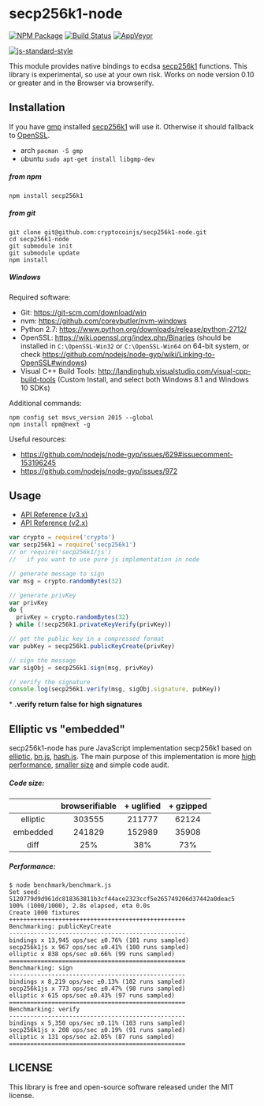 # secp256k1-node

[![NPM Package](https://img.shields.io/npm/v/secp256k1.svg?style=flat-square)](https://www.npmjs.org/package/secp256k1)
[![Build Status](https://img.shields.io/travis/cryptocoinjs/secp256k1-node.svg?branch=master&style=flat-square)](https://travis-ci.org/cryptocoinjs/secp256k1-node)
[![AppVeyor](https://img.shields.io/appveyor/ci/fanatid/secp256k1-node.svg?branch=master&style=flat-square)](https://ci.appveyor.com/project/fanatid/secp256k1-node)

[![js-standard-style](https://cdn.rawgit.com/feross/standard/master/badge.svg)](https://github.com/feross/standard)

This module provides native bindings to ecdsa [secp256k1](https://github.com/bitcoin-core/secp256k1) functions.
This library is experimental, so use at your own risk. Works on node version 0.10 or greater and in the Browser via browserify.

## Installation

If you have [gmp](https://gmplib.org/) installed [secp256k1](https://github.com/bitcoin-core/secp256k1) will use it. Otherwise it should fallback to [OpenSSL](https://www.openssl.org/).
* arch `pacman -S gmp`
* ubuntu `sudo apt-get install libgmp-dev`

##### from npm

`npm install secp256k1`

##### from git

```
git clone git@github.com:cryptocoinjs/secp256k1-node.git
cd secp256k1-node
git submodule init
git submodule update
npm install
```

##### Windows

Required software:

  * Git: https://git-scm.com/download/win
  * nvm: https://github.com/coreybutler/nvm-windows
  * Python 2.7: https://www.python.org/downloads/release/python-2712/
  * OpenSSL: https://wiki.openssl.org/index.php/Binaries (should be installed in `C:\OpenSSL-Win32` or `C:\OpenSSL-Win64` on 64-bit system, or check https://github.com/nodejs/node-gyp/wiki/Linking-to-OpenSSL#windows)
  * Visual C++ Build Tools: http://landinghub.visualstudio.com/visual-cpp-build-tools (Custom Install, and select both Windows 8.1 and Windows 10 SDKs)

Additional commands:

```
npm config set msvs_version 2015 --global
npm install npm@next -g
```

Useful resources:

  * https://github.com/nodejs/node-gyp/issues/629#issuecomment-153196245
  * https://github.com/nodejs/node-gyp/issues/972

## Usage

* [API Reference (v3.x)](https://github.com/cryptocoinjs/secp256k1-node/blob/master/API.md)
* [API Reference (v2.x)](https://github.com/cryptocoinjs/secp256k1-node/blob/v2.x/API.md)

```js
var crypto = require('crypto')
var secp256k1 = require('secp256k1')
// or require('secp256k1/js')
//   if you want to use pure js implementation in node

// generate message to sign
var msg = crypto.randomBytes(32)

// generate privKey
var privKey
do {
  privKey = crypto.randomBytes(32)
} while (!secp256k1.privateKeyVerify(privKey))

// get the public key in a compressed format
var pubKey = secp256k1.publicKeyCreate(privKey)

// sign the message
var sigObj = secp256k1.sign(msg, privKey)

// verify the signature
console.log(secp256k1.verify(msg, sigObj.signature, pubKey))
```

\* **.verify return false for high signatures**

## Elliptic vs "embedded"

secp256k1-node has pure JavaScript implementation secp256k1 based on [elliptic](http://github.com/indutny/elliptic), [bn.js](http://github.com/indutny/bn.js), [hash.js](http://github.com/indutny/hash.js).
The main purpose of this implementation is more [high performance](#performance), [smaller size](#code-size) and simple code audit.

##### Code size:
|        | browserifiable | + uglified | + gzipped |
|:------:|:--------------:|:----------:|:---------:|
|elliptic|303555          |211777      |62124      |
|embedded|241829          |152989      |35908      |
|diff    |25%             |38%         |73%        |

##### Performance:
```
$ node benchmark/benchmark.js
Set seed: 5120779d9d961dc818363811b3cf44ace2323ccf5e265749206d37442a0deac5
100% (1000/1000), 2.8s elapsed, eta 0.0s
Create 1000 fixtures
++++++++++++++++++++++++++++++++++++++++++++++++++
Benchmarking: publicKeyCreate
--------------------------------------------------
bindings x 13,945 ops/sec ±0.76% (101 runs sampled)
secp256k1js x 967 ops/sec ±0.41% (100 runs sampled)
elliptic x 838 ops/sec ±0.66% (99 runs sampled)
==================================================
Benchmarking: sign
--------------------------------------------------
bindings x 8,219 ops/sec ±0.13% (102 runs sampled)
secp256k1js x 773 ops/sec ±0.47% (98 runs sampled)
elliptic x 615 ops/sec ±0.43% (97 runs sampled)
==================================================
Benchmarking: verify
--------------------------------------------------
bindings x 5,350 ops/sec ±0.11% (103 runs sampled)
secp256k1js x 208 ops/sec ±0.19% (91 runs sampled)
elliptic x 131 ops/sec ±2.05% (87 runs sampled)
==================================================
```

## LICENSE

This library is free and open-source software released under the MIT license.
